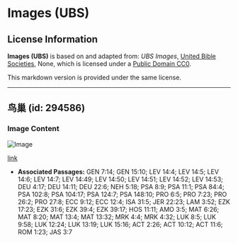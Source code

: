# Images (UBS)

## License Information

**Images (UBS)** is based on and adapted from: _UBS Images_, [United Bible Societies](https://unitedbiblesocieties.org/), None, which is licensed under a [Public Domain CC0](https://creativecommons.org/public-domain/cc0/).

This markdown version is provided under the same license.



--------------------------------

## 鸟巢 (id: 294586)

### Image Content

![Image](https://cdn.aquifer.bible/aquifer-content/resources/Media/WEB-0071_birds_nest.jpg)

[link](https://cdn.aquifer.bible/aquifer-content/resources/Media/WEB-0071_birds_nest.jpg)

* **Associated Passages:** GEN 7:14; GEN 15:10; LEV 14:4; LEV 14:5; LEV 14:6; LEV 14:7; LEV 14:49; LEV 14:50; LEV 14:51; LEV 14:52; LEV 14:53; DEU 4:17; DEU 14:11; DEU 22:6; NEH 5:18; PSA 8:9; PSA 11:1; PSA 84:4; PSA 102:8; PSA 104:17; PSA 124:7; PSA 148:10; PRO 6:5; PRO 7:23; PRO 26:2; PRO 27:8; ECC 9:12; ECC 12:4; ISA 31:5; JER 22:23; LAM 3:52; EZK 17:23; EZK 31:6; EZK 39:4; EZK 39:17; HOS 11:11; AMO 3:5; MAT 6:26; MAT 8:20; MAT 13:4; MAT 13:32; MRK 4:4; MRK 4:32; LUK 8:5; LUK 9:58; LUK 12:24; LUK 13:19; LUK 15:16; ACT 2:26; ACT 10:12; ACT 11:6; ROM 1:23; JAS 3:7

